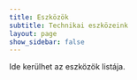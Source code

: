 ```yaml
---
title: Eszközök
subtitle: Technikai eszközeink
layout: page
show_sidebar: false
---
```


Ide kerülhet az eszközök listája.
